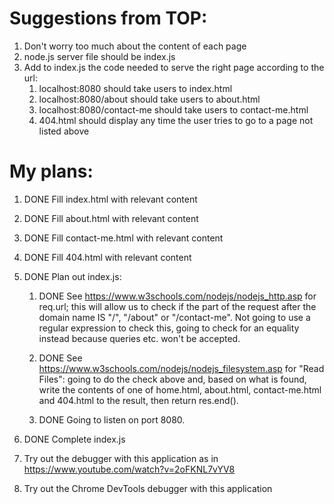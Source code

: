 # Suggestions from TOP:

1. Don't worry too much about the content of each page
2. node.js server file should be index.js
3. Add to index.js the code needed to serve the right page according to the url:
    1. localhost:8080 should take users to index.html
    2. localhost:8080/about should take users to about.html
    3. localhost:8080/contact-me should take users to contact-me.html
    4. 404.html should display any time the user tries to go to a page not listed above

# My plans:

1. DONE Fill index.html with relevant content
2. DONE Fill about.html with relevant content
3. DONE Fill contact-me.html with relevant content
4. DONE Fill 404.html with relevant content
5. DONE Plan out index.js:

    1. DONE See https://www.w3schools.com/nodejs/nodejs_http.asp for req.url; this will allow 
    us to check if the part of the request after the domain name IS "/", "/about" or 
    "/contact-me". Not going to use a regular expression to check this, going to check 
    for an equality instead because queries etc. won't be accepted.

    2. DONE See https://www.w3schools.com/nodejs/nodejs_filesystem.asp for "Read Files": going 
    to do the check above and, based on what is found, write the contents of one of 
    home.html, about.html, contact-me.html and 404.html to the result, then return res.end().

    3. DONE Going to listen on port 8080.

6. DONE Complete index.js
7. Try out the debugger with this application as in https://www.youtube.com/watch?v=2oFKNL7vYV8
8. Try out the Chrome DevTools debugger with this application
